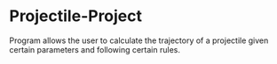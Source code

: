 # Projectile-Project
Program allows the user to calculate the trajectory of a projectile given certain parameters and following certain rules. 
